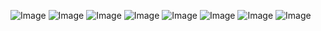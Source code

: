 ![Image](https://github.com/shullaw/SRParser/blob/main/doc/sr_parser_java_project%20(1)-1.png)
![Image](https://github.com/shullaw/SRParser/blob/main/doc/sr_parser_java_project%20(1)-2.png)
![Image](https://github.com/shullaw/SRParser/blob/main/doc/sr_parser_java_project%20(1)-3.png)
![Image](https://github.com/shullaw/SRParser/blob/main/doc/sr_parser_java_project%20(1)-4.png)
![Image](https://github.com/shullaw/SRParser/blob/main/doc/sr_parser_java_project%20(1)-5.png)
![Image](https://github.com/shullaw/SRParser/blob/main/doc/sr_parser_java_project%20(1)-6.png)
![Image](https://github.com/shullaw/SRParser/blob/main/doc/sr_parser_java_project%20(1)-7.png)
![Image](https://github.com/shullaw/SRParser/blob/main/doc/sr_parser_java_project%20(1)-8.png)

